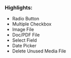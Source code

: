 ### Highlights:
* Radio Button
* Multiple Checkbox
* Image File
* Doc/PDF File
* Select Field
* Date Picker
* Delete Unused Media File
